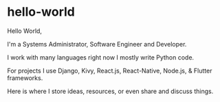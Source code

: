 # hello-world

Hello World,

I'm a Systems Administrator, Software Engineer and Developer.

I work with many languages right now I mostly write Python code.

For projects I use Django, Kivy, React.js, React-Native, Node.js, & Flutter frameworks. 

Here is where I store ideas, resources, or even share and discuss things. 

